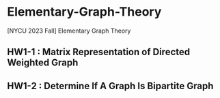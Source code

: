 # Elementary-Graph-Theory
[NYCU 2023 Fall] Elementary Graph Theory

## HW1-1 : Matrix Representation of Directed Weighted Graph

## HW1-2 : Determine If A Graph Is Bipartite Graph

